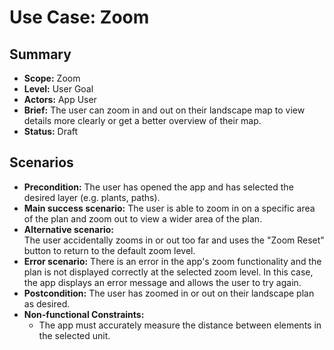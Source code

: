 # Use Case: Zoom

## Summary

- **Scope:** Zoom
- **Level:** User Goal
- **Actors:** App User
- **Brief:** The user can zoom in and out on their landscape map to view details more clearly or get a better overview of their map.
- **Status:** Draft

## Scenarios

- **Precondition:**
  The user has opened the app and has selected the desired layer (e.g. plants, paths).
- **Main success scenario:**
  The user is able to zoom in on a specific area of the plan and zoom out to view a wider area of the plan.
- **Alternative scenario:**  
  The user accidentally zooms in or out too far and uses the "Zoom Reset" button to return to the default zoom level.
- **Error scenario:**
  There is an error in the app's zoom functionality and the plan is not displayed correctly at the selected zoom level.
  In this case, the app displays an error message and allows the user to try again.
- **Postcondition:**
  The user has zoomed in or out on their landscape plan as desired.
- **Non-functional Constraints:**
  - The app must accurately measure the distance between elements in the selected unit.

